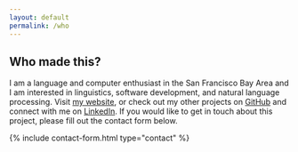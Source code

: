 ```yaml
---
layout: default
permalink: /who
---
```


## Who made this?

I am a language and computer enthusiast in the San Francisco Bay Area and I am interested in linguistics, software development, and natural language processing. Visit [my website](https://max.tarlov.dev), or check out my other projects on [GitHub](https://github.com/maxTarlov) and connect with me on [LinkedIn](https://www.linkedin.com/in/maxtarlov/). If you would like to get in touch about this project, please fill out the contact form below.

{% include contact-form.html type="contact" %}
